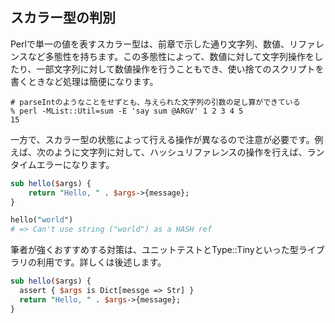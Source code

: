 ## スカラー型の判別

Perlで単一の値を表すスカラー型は、前章で示した通り文字列、数値、リファレンスなど多態性を持ちます。この多態性によって、数値に対して文字列操作をしたり、一部文字列に対して数値操作を行うこともでき、使い捨てのスクリプトを書くときなど処理は簡便になります。

```shell
# parseIntのようなことをせずとも、与えられた文字列の引数の足し算ができている
% perl -MList::Util=sum -E 'say sum @ARGV' 1 2 3 4 5
15
```

一方で、スカラー型の状態によって行える操作が異なるので注意が必要です。例えば、次のように文字列に対して、ハッシュリファレンスの操作を行えば、ランタイムエラーになります。

```perl
sub hello($args) {
    return "Hello, " . $args->{message};
}

hello("world")
# => Can't use string ("world") as a HASH ref
```

筆者が強くおすすめする対策は、ユニットテストとType::Tinyといった型ライブラリの利用です。詳しくは後述します。

```perl
sub hello($args) {
  assert { $args is Dict[messge => Str] }
  return "Hello, " . $args->{message};
}
```


